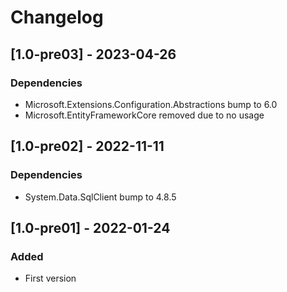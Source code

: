 # Changelog

## [1.0-pre03] - 2023-04-26

### Dependencies

- Microsoft.Extensions.Configuration.Abstractions bump to 6.0
- Microsoft.EntityFrameworkCore removed due to no usage

## [1.0-pre02] - 2022-11-11

### Dependencies

- System.Data.SqlClient bump to 4.8.5

## [1.0-pre01] - 2022-01-24

### Added

- First version
